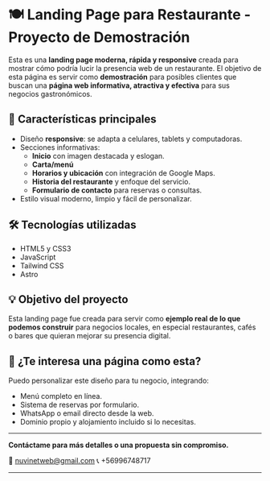 # 🍽️ Landing Page para Restaurante - Proyecto de Demostración

Esta es una **landing page moderna, rápida y responsive** creada para mostrar cómo podría lucir la presencia web de un restaurante. El objetivo de esta página es servir como **demostración** para posibles clientes que buscan una **página web informativa, atractiva y efectiva** para sus negocios gastronómicos.

## 🚀 Características principales

- Diseño **responsive**: se adapta a celulares, tablets y computadoras.
- Secciones informativas:
  - **Inicio** con imagen destacada y eslogan.
  - **Carta/menú**
  - **Horarios y ubicación** con integración de Google Maps.
  - **Historia del restaurante** y enfoque del servicio.
  - **Formulario de contacto** para reservas o consultas.
- Estilo visual moderno, limpio y fácil de personalizar.

## 🛠️ Tecnologías utilizadas

- HTML5 y CSS3
- JavaScript
- Tailwind CSS
- Astro

## 💡 Objetivo del proyecto

Esta landing page fue creada para servir como **ejemplo real de lo que podemos construir** para negocios locales, en especial restaurantes, cafés o bares que quieran mejorar su presencia digital.

## 📩 ¿Te interesa una página como esta?

Puedo personalizar este diseño para tu negocio, integrando:
- Menú completo en línea.
- Sistema de reservas por formulario.
- WhatsApp o email directo desde la web.
- Dominio propio y alojamiento incluido si lo necesitas.

---

**Contáctame para más detalles o una propuesta sin compromiso.**

📧 nuvinetweb@gmail.com
📞 +56996748717

---
